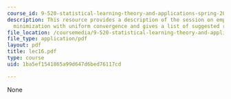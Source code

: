 ```yaml
---
course_id: 9-520-statistical-learning-theory-and-applications-spring-2006
description: This resource provides a description of the session on empirical risk
  minimization with uniform convergence and gives a list of suggested readings.
file_location: /coursemedia/9-520-statistical-learning-theory-and-applications-spring-2006/1ba5ef1541865a99d647d6bed76117cd_lec16.pdf
file_type: application/pdf
layout: pdf
title: lec16.pdf
type: course
uid: 1ba5ef1541865a99d647d6bed76117cd

---
```

None
